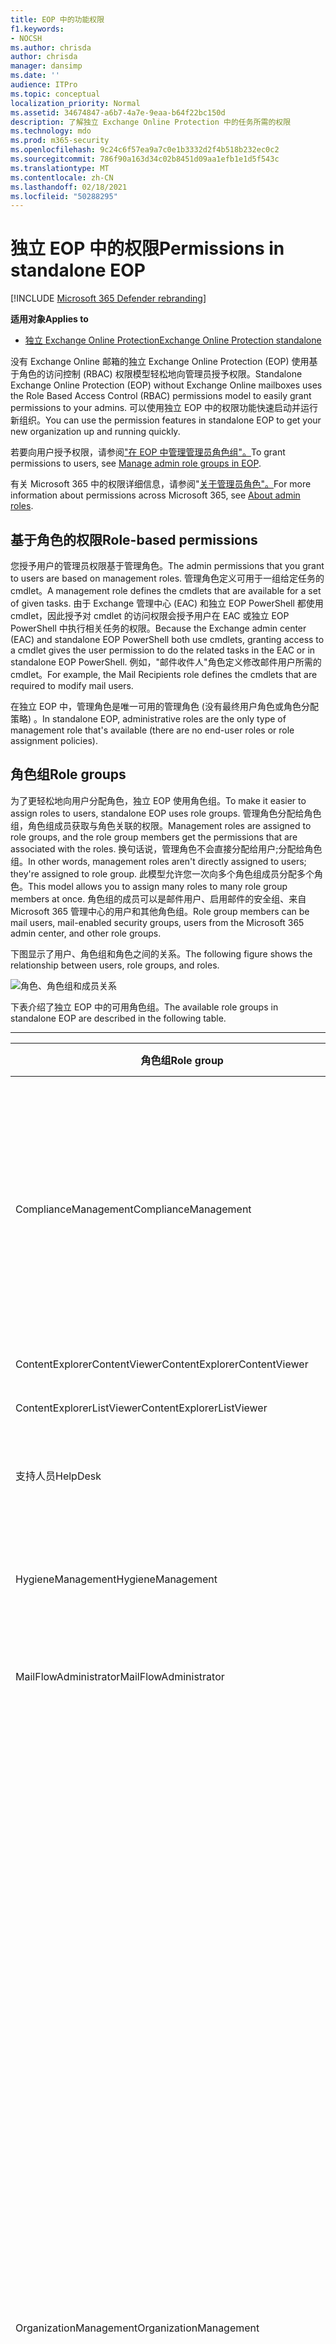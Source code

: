 ```yaml
---
title: EOP 中的功能权限
f1.keywords:
- NOCSH
ms.author: chrisda
author: chrisda
manager: dansimp
ms.date: ''
audience: ITPro
ms.topic: conceptual
localization_priority: Normal
ms.assetid: 34674847-a6b7-4a7e-9eaa-b64f22bc150d
description: 了解独立 Exchange Online Protection 中的任务所需的权限
ms.technology: mdo
ms.prod: m365-security
ms.openlocfilehash: 9c24c6f57ea9a7c0e1b3332d2f4b518b232ec0c2
ms.sourcegitcommit: 786f90a163d34c02b8451d09aa1efb1e1d5f543c
ms.translationtype: MT
ms.contentlocale: zh-CN
ms.lasthandoff: 02/18/2021
ms.locfileid: "50288295"
---
```

# <a name="permissions-in-standalone-eop"></a><span data-ttu-id="ef067-103">独立 EOP 中的权限</span><span class="sxs-lookup"><span data-stu-id="ef067-103">Permissions in standalone EOP</span></span>

[!INCLUDE [Microsoft 365 Defender rebranding](../includes/microsoft-defender-for-office.md)]

<span data-ttu-id="ef067-104">**适用对象**</span><span class="sxs-lookup"><span data-stu-id="ef067-104">**Applies to**</span></span>
-  [<span data-ttu-id="ef067-105">独立 Exchange Online Protection</span><span class="sxs-lookup"><span data-stu-id="ef067-105">Exchange Online Protection standalone</span></span>](exchange-online-protection-overview.md)

<span data-ttu-id="ef067-106">没有 Exchange Online 邮箱的独立 Exchange Online Protection (EOP) 使用基于角色的访问控制 (RBAC) 权限模型轻松地向管理员授予权限。</span><span class="sxs-lookup"><span data-stu-id="ef067-106">Standalone Exchange Online Protection (EOP) without Exchange Online mailboxes uses the Role Based Access Control (RBAC) permissions model to easily grant permissions to your admins.</span></span> <span data-ttu-id="ef067-107">可以使用独立 EOP 中的权限功能快速启动并运行新组织。</span><span class="sxs-lookup"><span data-stu-id="ef067-107">You can use the permission features in standalone EOP to get your new organization up and running quickly.</span></span>

<span data-ttu-id="ef067-108">若要向用户授予权限，请参阅["在 EOP 中管理管理员角色组"。](manage-admin-role-group-permissions-in-eop.md)</span><span class="sxs-lookup"><span data-stu-id="ef067-108">To grant permissions to users, see [Manage admin role groups in EOP](manage-admin-role-group-permissions-in-eop.md).</span></span>

<span data-ttu-id="ef067-109">有关 Microsoft 365 中的权限详细信息，请参阅"[关于管理员角色"。](../../admin/add-users/about-admin-roles.md)</span><span class="sxs-lookup"><span data-stu-id="ef067-109">For more information about permissions across Microsoft 365, see [About admin roles](../../admin/add-users/about-admin-roles.md).</span></span>

## <a name="role-based-permissions"></a><span data-ttu-id="ef067-110">基于角色的权限</span><span class="sxs-lookup"><span data-stu-id="ef067-110">Role-based permissions</span></span>

<span data-ttu-id="ef067-111">您授予用户的管理员权限基于管理角色。</span><span class="sxs-lookup"><span data-stu-id="ef067-111">The admin permissions that you grant to users are based on management roles.</span></span> <span data-ttu-id="ef067-112">管理角色定义可用于一组给定任务的 cmdlet。</span><span class="sxs-lookup"><span data-stu-id="ef067-112">A management role defines the cmdlets that are available for a set of given tasks.</span></span> <span data-ttu-id="ef067-113">由于 Exchange 管理中心 (EAC) 和独立 EOP PowerShell 都使用 cmdlet，因此授予对 cmdlet 的访问权限会授予用户在 EAC 或独立 EOP PowerShell 中执行相关任务的权限。</span><span class="sxs-lookup"><span data-stu-id="ef067-113">Because the Exchange admin center (EAC) and standalone EOP PowerShell both use cmdlets, granting access to a cmdlet gives the user permission to do the related tasks in the EAC or in standalone EOP PowerShell.</span></span> <span data-ttu-id="ef067-114">例如，"邮件收件人"角色定义修改邮件用户所需的 cmdlet。</span><span class="sxs-lookup"><span data-stu-id="ef067-114">For example, the Mail Recipients role defines the cmdlets that are required to modify mail users.</span></span>

<span data-ttu-id="ef067-115">在独立 EOP 中，管理角色是唯一可用的管理角色 (没有最终用户角色或角色分配策略) 。</span><span class="sxs-lookup"><span data-stu-id="ef067-115">In standalone EOP, administrative roles are the only type of management role that's available (there are no end-user roles or role assignment policies).</span></span>

## <a name="role-groups"></a><span data-ttu-id="ef067-116">角色组</span><span class="sxs-lookup"><span data-stu-id="ef067-116">Role groups</span></span>

<span data-ttu-id="ef067-117">为了更轻松地向用户分配角色，独立 EOP 使用角色组。</span><span class="sxs-lookup"><span data-stu-id="ef067-117">To make it easier to assign roles to users, standalone EOP uses role groups.</span></span> <span data-ttu-id="ef067-118">管理角色分配给角色组，角色组成员获取与角色关联的权限。</span><span class="sxs-lookup"><span data-stu-id="ef067-118">Management roles are assigned to role groups, and the role group members get the permissions that are associated with the roles.</span></span> <span data-ttu-id="ef067-119">换句话说，管理角色不会直接分配给用户;分配给角色组。</span><span class="sxs-lookup"><span data-stu-id="ef067-119">In other words, management roles aren't directly assigned to users; they're assigned to role group.</span></span> <span data-ttu-id="ef067-120">此模型允许您一次向多个角色组成员分配多个角色。</span><span class="sxs-lookup"><span data-stu-id="ef067-120">This model allows you to assign many roles to many role group members at once.</span></span> <span data-ttu-id="ef067-121">角色组的成员可以是邮件用户、启用邮件的安全组、来自 Microsoft 365 管理中心的用户和其他角色组。</span><span class="sxs-lookup"><span data-stu-id="ef067-121">Role group members can be mail users, mail-enabled security groups, users from the Microsoft 365 admin center, and other role groups.</span></span>

<span data-ttu-id="ef067-122">下图显示了用户、角色组和角色之间的关系。</span><span class="sxs-lookup"><span data-stu-id="ef067-122">The following figure shows the relationship between users, role groups, and roles.</span></span>

![角色、角色组和成员关系](../../media/ITPro_Security_RBAC_EXO_SimplifiedRoleGroupRelationship.png)

<span data-ttu-id="ef067-124">下表介绍了独立 EOP 中的可用角色组。</span><span class="sxs-lookup"><span data-stu-id="ef067-124">The available role groups in standalone EOP are described in the following table.</span></span>

****

|<span data-ttu-id="ef067-125">角色组</span><span class="sxs-lookup"><span data-stu-id="ef067-125">Role group</span></span>|<span data-ttu-id="ef067-126">说明</span><span class="sxs-lookup"><span data-stu-id="ef067-126">Description</span></span>|<span data-ttu-id="ef067-127">分配的默认角色</span><span class="sxs-lookup"><span data-stu-id="ef067-127">Default roles assigned</span></span>|
|---|---|---|
|<span data-ttu-id="ef067-128">ComplianceManagement</span><span class="sxs-lookup"><span data-stu-id="ef067-128">ComplianceManagement</span></span>|<span data-ttu-id="ef067-129">在组织中配置和管理合规性设置，包括数据丢失防护 (DLP) 如果订阅具有 DLP 功能。</span><span class="sxs-lookup"><span data-stu-id="ef067-129">Configure and manage compliance settings within the organization, including data loss prevention (DLP) if your subscription has DLP capabilities.</span></span> <p> <span data-ttu-id="ef067-130">Azure AD 中 [合规性管理员](https://docs.microsoft.com/azure/active-directory/users-groups-roles/directory-assign-admin-roles#compliance-administrator) 角色的成员会自动获取此角色组的权限。</span><span class="sxs-lookup"><span data-stu-id="ef067-130">Members of the [Compliance Administrator](https://docs.microsoft.com/azure/active-directory/users-groups-roles/directory-assign-admin-roles#compliance-administrator) role in Azure AD automatically get the permissions of this role group.</span></span>|<span data-ttu-id="ef067-131">审核日志</span><span class="sxs-lookup"><span data-stu-id="ef067-131">Audit Logs</span></span> <p> <span data-ttu-id="ef067-132">合规性管理</span><span class="sxs-lookup"><span data-stu-id="ef067-132">Compliance Administration</span></span> <p> <span data-ttu-id="ef067-133">信息权限管理</span><span class="sxs-lookup"><span data-stu-id="ef067-133">Information Rights Management</span></span> <p> <span data-ttu-id="ef067-134">保留管理</span><span class="sxs-lookup"><span data-stu-id="ef067-134">Retention Management</span></span> <p> <span data-ttu-id="ef067-135">View-Only审核日志</span><span class="sxs-lookup"><span data-stu-id="ef067-135">View-Only Audit Logs</span></span> <p> <span data-ttu-id="ef067-136">仅查看配置</span><span class="sxs-lookup"><span data-stu-id="ef067-136">View-Only Configuration</span></span> <p> <span data-ttu-id="ef067-137">仅查看收件人</span><span class="sxs-lookup"><span data-stu-id="ef067-137">View-Only Recipients</span></span>|
|<span data-ttu-id="ef067-138">ContentExplorerContentViewer</span><span class="sxs-lookup"><span data-stu-id="ef067-138">ContentExplorerContentViewer</span></span>|<span data-ttu-id="ef067-139">未使用。</span><span class="sxs-lookup"><span data-stu-id="ef067-139">Not used.</span></span>|<span data-ttu-id="ef067-140">数据分类内容查看器</span><span class="sxs-lookup"><span data-stu-id="ef067-140">Data Classification Content Viewer</span></span>|
|<span data-ttu-id="ef067-141">ContentExplorerListViewer</span><span class="sxs-lookup"><span data-stu-id="ef067-141">ContentExplorerListViewer</span></span>|<span data-ttu-id="ef067-142">未使用。</span><span class="sxs-lookup"><span data-stu-id="ef067-142">Not used.</span></span>|<span data-ttu-id="ef067-143">数据分类列表查看器</span><span class="sxs-lookup"><span data-stu-id="ef067-143">Data Classification List Viewer</span></span>|
|<span data-ttu-id="ef067-144">支持人员</span><span class="sxs-lookup"><span data-stu-id="ef067-144">HelpDesk</span></span>|<span data-ttu-id="ef067-145">查看和管理邮件用户。</span><span class="sxs-lookup"><span data-stu-id="ef067-145">View and manage mail users.</span></span>|<span data-ttu-id="ef067-146">重置密码</span><span class="sxs-lookup"><span data-stu-id="ef067-146">Reset Password</span></span> <p> <span data-ttu-id="ef067-147">用户选项</span><span class="sxs-lookup"><span data-stu-id="ef067-147">User Options</span></span> <p> <span data-ttu-id="ef067-148">仅查看收件人</span><span class="sxs-lookup"><span data-stu-id="ef067-148">View-Only Recipients</span></span>|
|<span data-ttu-id="ef067-149">HygieneManagement</span><span class="sxs-lookup"><span data-stu-id="ef067-149">HygieneManagement</span></span>|<span data-ttu-id="ef067-150">管理保护 (反垃圾邮件、反恶意软件等) 。</span><span class="sxs-lookup"><span data-stu-id="ef067-150">Manage protection features (anti-spam, anti-malware, etc.).</span></span>|<span data-ttu-id="ef067-151">传输安全</span><span class="sxs-lookup"><span data-stu-id="ef067-151">Transport Hygiene</span></span> <p> <span data-ttu-id="ef067-152">仅查看配置</span><span class="sxs-lookup"><span data-stu-id="ef067-152">View-Only Configuration</span></span> <p> <span data-ttu-id="ef067-153">仅查看收件人</span><span class="sxs-lookup"><span data-stu-id="ef067-153">View-Only Recipients</span></span>|
|<span data-ttu-id="ef067-154">MailFlowAdministrator</span><span class="sxs-lookup"><span data-stu-id="ef067-154">MailFlowAdministrator</span></span>|<span data-ttu-id="ef067-155">查看和管理接受的域和连接器</span><span class="sxs-lookup"><span data-stu-id="ef067-155">View and manage accepted domains and connectors</span></span>|<span data-ttu-id="ef067-156">远程域和接受域</span><span class="sxs-lookup"><span data-stu-id="ef067-156">Remote and Accepted Domains</span></span> <p> <span data-ttu-id="ef067-157">仅查看收件人</span><span class="sxs-lookup"><span data-stu-id="ef067-157">View-Only Recipients</span></span>|
|<span data-ttu-id="ef067-158">OrganizationManagement</span><span class="sxs-lookup"><span data-stu-id="ef067-158">OrganizationManagement</span></span>|<span data-ttu-id="ef067-159">管理员访问整个组织以及执行几乎任何任务的能力。</span><span class="sxs-lookup"><span data-stu-id="ef067-159">Admin access to the entire organization and the ability to perform almost any task.</span></span> <p> <span data-ttu-id="ef067-160">Azure AD [中的全局管理员](https://docs.microsoft.com/azure/active-directory/users-groups-roles/directory-assign-admin-roles#global-administrator--company-administrator) 角色的成员会自动获取此角色组的权限。</span><span class="sxs-lookup"><span data-stu-id="ef067-160">Members of the [Global Administrator](https://docs.microsoft.com/azure/active-directory/users-groups-roles/directory-assign-admin-roles#global-administrator--company-administrator) role in Azure AD automatically get the permissions of this role group.</span></span> <p> <span data-ttu-id="ef067-161">**重要** 提示：由于 OrganizationManagement 角色组是一个强大的角色，因此只有执行组织级别管理任务的用户才应是此角色组的成员。</span><span class="sxs-lookup"><span data-stu-id="ef067-161">**Important**: Because the OrganizationManagement role group is a powerful role, only users that perform organizational-level administrative tasks should be members of this role group.</span></span>|<span data-ttu-id="ef067-162">AntiMalware</span><span class="sxs-lookup"><span data-stu-id="ef067-162">AntiMalware</span></span> <p> <span data-ttu-id="ef067-163">AntiSpam</span><span class="sxs-lookup"><span data-stu-id="ef067-163">AntiSpam</span></span> <p> <span data-ttu-id="ef067-164">审核日志</span><span class="sxs-lookup"><span data-stu-id="ef067-164">Audit Logs</span></span> <p> <span data-ttu-id="ef067-165">合规性管理员</span><span class="sxs-lookup"><span data-stu-id="ef067-165">Compliance Administrator</span></span> <p> <span data-ttu-id="ef067-166">动态通讯组</span><span class="sxs-lookup"><span data-stu-id="ef067-166">Distribution Groups</span></span> <p> <span data-ttu-id="ef067-167">信息权限管理</span><span class="sxs-lookup"><span data-stu-id="ef067-167">Information Rights Management</span></span> <p> <span data-ttu-id="ef067-168">邮件收件人创建</span><span class="sxs-lookup"><span data-stu-id="ef067-168">Mail Recipient Creation</span></span> <p> <span data-ttu-id="ef067-169">邮件收件人</span><span class="sxs-lookup"><span data-stu-id="ef067-169">Mail Recipients</span></span> <p> <span data-ttu-id="ef067-170">邮件跟踪</span><span class="sxs-lookup"><span data-stu-id="ef067-170">Message Tracking</span></span> <p> <span data-ttu-id="ef067-171">迁移</span><span class="sxs-lookup"><span data-stu-id="ef067-171">Migration</span></span> <p> <span data-ttu-id="ef067-172">组织客户端访问</span><span class="sxs-lookup"><span data-stu-id="ef067-172">Organization Client Access</span></span> <p> <span data-ttu-id="ef067-173">组织配置</span><span class="sxs-lookup"><span data-stu-id="ef067-173">Organization Configuration</span></span> <p> <span data-ttu-id="ef067-174">组织传输设置</span><span class="sxs-lookup"><span data-stu-id="ef067-174">Organization Transport Settings</span></span> <p> <span data-ttu-id="ef067-175">隔离</span><span class="sxs-lookup"><span data-stu-id="ef067-175">Quarantine</span></span> <p> <span data-ttu-id="ef067-176">收件人策略</span><span class="sxs-lookup"><span data-stu-id="ef067-176">Recipient Policies</span></span> <p> <span data-ttu-id="ef067-177">远程域和接受域</span><span class="sxs-lookup"><span data-stu-id="ef067-177">Remote and Accepted Domains</span></span> <p> <span data-ttu-id="ef067-178">重置密码</span><span class="sxs-lookup"><span data-stu-id="ef067-178">Reset Password</span></span> <p> <span data-ttu-id="ef067-179">保留管理</span><span class="sxs-lookup"><span data-stu-id="ef067-179">Retention Management</span></span> <p> <span data-ttu-id="ef067-180">角色管理</span><span class="sxs-lookup"><span data-stu-id="ef067-180">Role Management</span></span> <p> <span data-ttu-id="ef067-181">安全管理员</span><span class="sxs-lookup"><span data-stu-id="ef067-181">Security Administrator</span></span> <p> <span data-ttu-id="ef067-182">安全组创建和成员身份</span><span class="sxs-lookup"><span data-stu-id="ef067-182">Security Group Creation and Membership</span></span> <p> <span data-ttu-id="ef067-183">安全读取者</span><span class="sxs-lookup"><span data-stu-id="ef067-183">Security Reader</span></span> <p> <span data-ttu-id="ef067-184">敏感度标签管理员</span><span class="sxs-lookup"><span data-stu-id="ef067-184">Sensitivity Label Administrator</span></span> <p> <span data-ttu-id="ef067-185">监督</span><span class="sxs-lookup"><span data-stu-id="ef067-185">Supervision</span></span> <p> <span data-ttu-id="ef067-186">传输安全</span><span class="sxs-lookup"><span data-stu-id="ef067-186">Transport Hygiene</span></span> <p> <span data-ttu-id="ef067-187">传输规则</span><span class="sxs-lookup"><span data-stu-id="ef067-187">Transport Rules</span></span> <p> <span data-ttu-id="ef067-188">用户选项</span><span class="sxs-lookup"><span data-stu-id="ef067-188">User Options</span></span> <p> <span data-ttu-id="ef067-189">View-Only反恶意软件</span><span class="sxs-lookup"><span data-stu-id="ef067-189">View-Only AntiMalware</span></span> <p> <span data-ttu-id="ef067-190">View-Only反垃圾邮件</span><span class="sxs-lookup"><span data-stu-id="ef067-190">View-Only AntiSpam</span></span> <p> <span data-ttu-id="ef067-191">View-Only审核日志</span><span class="sxs-lookup"><span data-stu-id="ef067-191">View-Only Audit Logs</span></span> <p> <span data-ttu-id="ef067-192">仅查看配置</span><span class="sxs-lookup"><span data-stu-id="ef067-192">View-Only Configuration</span></span> <p> <span data-ttu-id="ef067-193">View-Only隔离</span><span class="sxs-lookup"><span data-stu-id="ef067-193">View-Only Quarantine</span></span> <p> <span data-ttu-id="ef067-194">仅查看收件人</span><span class="sxs-lookup"><span data-stu-id="ef067-194">View-Only Recipients</span></span> <p> <span data-ttu-id="ef067-195">View-Only威胁智能</span><span class="sxs-lookup"><span data-stu-id="ef067-195">View-Only Threat Intelligence</span></span>|
|<span data-ttu-id="ef067-196">QuarantineAdministrator</span><span class="sxs-lookup"><span data-stu-id="ef067-196">QuarantineAdministrator</span></span>|<span data-ttu-id="ef067-197">管理所有收件人的隔离邮件。</span><span class="sxs-lookup"><span data-stu-id="ef067-197">Manage quarantined messages for all recipients.</span></span>|<span data-ttu-id="ef067-198">隔离</span><span class="sxs-lookup"><span data-stu-id="ef067-198">Quarantine</span></span>|
|<span data-ttu-id="ef067-199">RecipientManagement</span><span class="sxs-lookup"><span data-stu-id="ef067-199">RecipientManagement</span></span>|<span data-ttu-id="ef067-200">在组织中创建、管理和删除收件人对象。</span><span class="sxs-lookup"><span data-stu-id="ef067-200">Create, manage, and remove recipient objects in the organization.</span></span>|<span data-ttu-id="ef067-201">动态通讯组</span><span class="sxs-lookup"><span data-stu-id="ef067-201">Distribution Groups</span></span> <p> <span data-ttu-id="ef067-202">邮件收件人创建</span><span class="sxs-lookup"><span data-stu-id="ef067-202">Mail Recipient Creation</span></span> <p> <span data-ttu-id="ef067-203">邮件收件人</span><span class="sxs-lookup"><span data-stu-id="ef067-203">Mail Recipients</span></span> <p> <span data-ttu-id="ef067-204">邮件跟踪</span><span class="sxs-lookup"><span data-stu-id="ef067-204">Message Tracking</span></span> <p> <span data-ttu-id="ef067-205">迁移</span><span class="sxs-lookup"><span data-stu-id="ef067-205">Migration</span></span> <p> <span data-ttu-id="ef067-206">收件人策略</span><span class="sxs-lookup"><span data-stu-id="ef067-206">Recipient Policies</span></span> <p> <span data-ttu-id="ef067-207">重置密码</span><span class="sxs-lookup"><span data-stu-id="ef067-207">Reset Password</span></span>|
|<span data-ttu-id="ef067-208">RecordsManagement</span><span class="sxs-lookup"><span data-stu-id="ef067-208">RecordsManagement</span></span>|<span data-ttu-id="ef067-209">配置合规性功能，如保留策略标记、邮件分类和邮件流规则 (也称为传输规则) 。</span><span class="sxs-lookup"><span data-stu-id="ef067-209">Configure compliance features, such as retention policy tags, message classifications, and mail flow rules (also known as transport rules).</span></span>|<span data-ttu-id="ef067-210">邮件跟踪</span><span class="sxs-lookup"><span data-stu-id="ef067-210">Message Tracking</span></span> <p> <span data-ttu-id="ef067-211">保留管理</span><span class="sxs-lookup"><span data-stu-id="ef067-211">Retention Management</span></span> <p> <span data-ttu-id="ef067-212">传输规则</span><span class="sxs-lookup"><span data-stu-id="ef067-212">Transport Rules</span></span>|
|<span data-ttu-id="ef067-213">SecurityAdministrator</span><span class="sxs-lookup"><span data-stu-id="ef067-213">SecurityAdministrator</span></span>|<span data-ttu-id="ef067-214">配置组织保护的各个方面， (反垃圾邮件、反恶意软件、反欺骗、隔离等) 。</span><span class="sxs-lookup"><span data-stu-id="ef067-214">Configure all aspects of protection in the organization (anti-spam, anti-malware, anti-spoofing, quarantine, etc.).</span></span> <p> <span data-ttu-id="ef067-215">Azure AD [中安全管理员](https://docs.microsoft.com/azure/active-directory/users-groups-roles/directory-assign-admin-roles#security-administrator) 角色的成员会自动获取此角色组的权限。</span><span class="sxs-lookup"><span data-stu-id="ef067-215">Members of the [Security Administrator](https://docs.microsoft.com/azure/active-directory/users-groups-roles/directory-assign-admin-roles#security-administrator) role in Azure AD automatically get the permissions of this role group.</span></span>|<span data-ttu-id="ef067-216">AntiMalware</span><span class="sxs-lookup"><span data-stu-id="ef067-216">AntiMalware</span></span> <p> <span data-ttu-id="ef067-217">AntiSpam</span><span class="sxs-lookup"><span data-stu-id="ef067-217">AntiSpam</span></span> <p> <span data-ttu-id="ef067-218">审核日志</span><span class="sxs-lookup"><span data-stu-id="ef067-218">Audit Logs</span></span> <p> <span data-ttu-id="ef067-219">隔离</span><span class="sxs-lookup"><span data-stu-id="ef067-219">Quarantine</span></span> <p> <span data-ttu-id="ef067-220">安全管理员</span><span class="sxs-lookup"><span data-stu-id="ef067-220">Security Administrator</span></span> <p> <span data-ttu-id="ef067-221">敏感度标签管理员</span><span class="sxs-lookup"><span data-stu-id="ef067-221">Sensitivity Label Administrator</span></span> <p> <span data-ttu-id="ef067-222">View-Only反恶意软件</span><span class="sxs-lookup"><span data-stu-id="ef067-222">View-Only AntiMalware</span></span> <p> <span data-ttu-id="ef067-223">View-Only反垃圾邮件</span><span class="sxs-lookup"><span data-stu-id="ef067-223">View-Only AntiSpam</span></span> <p> <span data-ttu-id="ef067-224">View-Only审核日志</span><span class="sxs-lookup"><span data-stu-id="ef067-224">View-Only Audit Logs</span></span> <p> <span data-ttu-id="ef067-225">View-Only隔离</span><span class="sxs-lookup"><span data-stu-id="ef067-225">View-Only Quarantine</span></span> <p> <span data-ttu-id="ef067-226">View-Only威胁智能</span><span class="sxs-lookup"><span data-stu-id="ef067-226">View-Only Threat Intelligence</span></span>|
|<span data-ttu-id="ef067-227">SecurityReader</span><span class="sxs-lookup"><span data-stu-id="ef067-227">SecurityReader</span></span>|<span data-ttu-id="ef067-228">对组织中保护的各个方面的仅查看访问权限 (反垃圾邮件、反恶意软件、反欺骗、隔离等) 。</span><span class="sxs-lookup"><span data-stu-id="ef067-228">View-only access to all aspects of protection in the organization (anti-spam, anti-malware, anti-spoofing, quarantine, etc.).</span></span> <p> <span data-ttu-id="ef067-229">Azure AD [中安全读者](https://docs.microsoft.com/azure/active-directory/users-groups-roles/directory-assign-admin-roles#security-reader) 角色的成员会自动获取此角色组的权限。</span><span class="sxs-lookup"><span data-stu-id="ef067-229">Members of the [Security Reader](https://docs.microsoft.com/azure/active-directory/users-groups-roles/directory-assign-admin-roles#security-reader) role in Azure AD automatically get the permissions of this role group.</span></span>|<span data-ttu-id="ef067-230">安全读取者</span><span class="sxs-lookup"><span data-stu-id="ef067-230">Security Reader</span></span> <p> <span data-ttu-id="ef067-231">View-Only反恶意软件</span><span class="sxs-lookup"><span data-stu-id="ef067-231">View-Only AntiMalware</span></span> <p> <span data-ttu-id="ef067-232">View-Only反垃圾邮件</span><span class="sxs-lookup"><span data-stu-id="ef067-232">View-Only AntiSpam</span></span> <p> <span data-ttu-id="ef067-233">View-Only隔离</span><span class="sxs-lookup"><span data-stu-id="ef067-233">View-Only Quarantine</span></span> <p> <span data-ttu-id="ef067-234">View-Only威胁智能</span><span class="sxs-lookup"><span data-stu-id="ef067-234">View-Only Threat Intelligence</span></span>|
|<span data-ttu-id="ef067-235">TenantAdmins</span><span class="sxs-lookup"><span data-stu-id="ef067-235">TenantAdmins</span></span>|<span data-ttu-id="ef067-236">此角色组的成员身份跨服务进行同步并集中管理。</span><span class="sxs-lookup"><span data-stu-id="ef067-236">Membership in this role group is synchronized across services and managed centrally.</span></span> <span data-ttu-id="ef067-237">默认情况下，不会为此角色组分配任何角色。</span><span class="sxs-lookup"><span data-stu-id="ef067-237">By default, this role group is not assigned any roles.</span></span> <span data-ttu-id="ef067-238">但是，它将是组织管理角色组的成员，并且将继承这些权限。</span><span class="sxs-lookup"><span data-stu-id="ef067-238">However, it will be a member of the Organization Management role group and will inherit those permissions.</span></span>|<span data-ttu-id="ef067-239">无</span><span class="sxs-lookup"><span data-stu-id="ef067-239">none</span></span>|
|<span data-ttu-id="ef067-240">ViewOnlyOrganizationManagement</span><span class="sxs-lookup"><span data-stu-id="ef067-240">ViewOnlyOrganizationManagement</span></span>|<span data-ttu-id="ef067-241">查看组织中收件人、保护和配置对象及其属性。</span><span class="sxs-lookup"><span data-stu-id="ef067-241">View recipient, protection, and configuration objects and their properties in the organization.</span></span>|<span data-ttu-id="ef067-242">合规性管理员</span><span class="sxs-lookup"><span data-stu-id="ef067-242">Compliance Administrator</span></span> <p> <span data-ttu-id="ef067-243">安全管理员</span><span class="sxs-lookup"><span data-stu-id="ef067-243">Security Administrator</span></span> <p> <span data-ttu-id="ef067-244">安全读取者</span><span class="sxs-lookup"><span data-stu-id="ef067-244">Security Reader</span></span> <p> <span data-ttu-id="ef067-245">敏感度标签管理员</span><span class="sxs-lookup"><span data-stu-id="ef067-245">Sensitivity Label Administrator</span></span> <p> <span data-ttu-id="ef067-246">仅查看配置</span><span class="sxs-lookup"><span data-stu-id="ef067-246">View-Only Configuration</span></span> <p> <span data-ttu-id="ef067-247">仅查看收件人</span><span class="sxs-lookup"><span data-stu-id="ef067-247">View-Only Recipients</span></span>|
|

<span data-ttu-id="ef067-248">如果您在只有几个管理员的小组织中工作，可能需要仅将这些用户添加到组织管理角色组，并且可能永远不需要使用其他角色组。</span><span class="sxs-lookup"><span data-stu-id="ef067-248">If you work in a small organization that has only a few admins, you might need to add those users to the Organization Management role group only, and you may never need to use the other role groups.</span></span> <span data-ttu-id="ef067-249">如果您在大型组织中工作，则可能有执行特定任务（如收件人配置）的管理员。</span><span class="sxs-lookup"><span data-stu-id="ef067-249">If you work in a larger organization, you might have admins who perform specific tasks, such as recipient configuration.</span></span> <span data-ttu-id="ef067-250">在这种情况下，您可以向收件人管理角色组添加一个管理员，将另一个管理员添加到组织管理角色组。</span><span class="sxs-lookup"><span data-stu-id="ef067-250">In those cases, you might add one admin to the Recipient Management role group, and another admin to the Organization Management role group.</span></span> <span data-ttu-id="ef067-251">然后，这些管理员可以管理其特定区域，但他们没有权限管理他们不负责的区域。</span><span class="sxs-lookup"><span data-stu-id="ef067-251">Those admins can then manage their specific areas, but they won't have permissions to manage areas they're not responsible for.</span></span>

<span data-ttu-id="ef067-252">如果 Exchange Online 中的内置角色组与管理员的工作职能不匹配，可以创建角色组并向其中添加角色。</span><span class="sxs-lookup"><span data-stu-id="ef067-252">If the built-in role groups in Exchange Online don't match the job function of your administrators, you can create role groups and add roles to them.</span></span> <span data-ttu-id="ef067-253">有关详细信息，请参阅在独立 [EOP 中管理角色组](manage-admin-role-group-permissions-in-eop.md)。</span><span class="sxs-lookup"><span data-stu-id="ef067-253">For more information, see [Manage role groups in standalone EOP](manage-admin-role-group-permissions-in-eop.md).</span></span>

## <a name="roles"></a><span data-ttu-id="ef067-254">角色</span><span class="sxs-lookup"><span data-stu-id="ef067-254">Roles</span></span>

<span data-ttu-id="ef067-255">下表介绍了独立 EOP 中可用的内置角色。</span><span class="sxs-lookup"><span data-stu-id="ef067-255">The built-in roles that are available in standalone EOP are described in the following table.</span></span>

****

|<span data-ttu-id="ef067-256">角色\*\*</span><span class="sxs-lookup"><span data-stu-id="ef067-256">Role\*\*</span></span>|<span data-ttu-id="ef067-257">说明</span><span class="sxs-lookup"><span data-stu-id="ef067-257">Description</span></span>|<span data-ttu-id="ef067-258">默认角色组分配</span><span class="sxs-lookup"><span data-stu-id="ef067-258">Default role group assignments</span></span>|
|---|---|---|
|<span data-ttu-id="ef067-259">AntiMalware</span><span class="sxs-lookup"><span data-stu-id="ef067-259">AntiMalware</span></span>|<span data-ttu-id="ef067-260">查看和修改反恶意软件功能的配置和报告。</span><span class="sxs-lookup"><span data-stu-id="ef067-260">View and modify the configuration and reports for anti-malware features.</span></span>|<span data-ttu-id="ef067-261">OrganizationManagement</span><span class="sxs-lookup"><span data-stu-id="ef067-261">OrganizationManagement</span></span> <p> <span data-ttu-id="ef067-262">SecurityAdministrator</span><span class="sxs-lookup"><span data-stu-id="ef067-262">SecurityAdministrator</span></span>|
|<span data-ttu-id="ef067-263">AntiSpam</span><span class="sxs-lookup"><span data-stu-id="ef067-263">AntiSpam</span></span>|<span data-ttu-id="ef067-264">查看和修改反垃圾邮件功能的配置和报告。</span><span class="sxs-lookup"><span data-stu-id="ef067-264">View and modify the configuration and reports for anti-spam features.</span></span>|<span data-ttu-id="ef067-265">OrganizationManagement</span><span class="sxs-lookup"><span data-stu-id="ef067-265">OrganizationManagement</span></span> <p> <span data-ttu-id="ef067-266">SecurityAdministrator</span><span class="sxs-lookup"><span data-stu-id="ef067-266">SecurityAdministrator</span></span>|
|<span data-ttu-id="ef067-267">审核日志</span><span class="sxs-lookup"><span data-stu-id="ef067-267">Audit Logs</span></span>|<span data-ttu-id="ef067-268">搜索管理员审核日志并查看结果。</span><span class="sxs-lookup"><span data-stu-id="ef067-268">Search the administrator audit log and view the results.</span></span>|<span data-ttu-id="ef067-269">ComplianceManagement</span><span class="sxs-lookup"><span data-stu-id="ef067-269">ComplianceManagement</span></span> <p> <span data-ttu-id="ef067-270">OrganizationManagement</span><span class="sxs-lookup"><span data-stu-id="ef067-270">OrganizationManagement</span></span> <p> <span data-ttu-id="ef067-271">SecurityAdministrator</span><span class="sxs-lookup"><span data-stu-id="ef067-271">SecurityAdministrator</span></span>|
|<span data-ttu-id="ef067-272">合规性管理员<sup>\*</sup></span><span class="sxs-lookup"><span data-stu-id="ef067-272">Compliance Administrator<sup>\*</sup></span></span>||<span data-ttu-id="ef067-273">ComplianceManagement</span><span class="sxs-lookup"><span data-stu-id="ef067-273">ComplianceManagement</span></span> <p> <span data-ttu-id="ef067-274">OrganizationManagement</span><span class="sxs-lookup"><span data-stu-id="ef067-274">OrganizationManagement</span></span> <p> <span data-ttu-id="ef067-275">ViewOnlyOrganizationManagement</span><span class="sxs-lookup"><span data-stu-id="ef067-275">ViewOnlyOrganizationManagement</span></span>|
|<span data-ttu-id="ef067-276">数据分类内容查看器<sup>\*</sup></span><span class="sxs-lookup"><span data-stu-id="ef067-276">Data Classification Content Viewer<sup>\*</sup></span></span>||<span data-ttu-id="ef067-277">ContentExplorerContentViewer</span><span class="sxs-lookup"><span data-stu-id="ef067-277">ContentExplorerContentViewer</span></span>|
|<span data-ttu-id="ef067-278">数据分类列表查看器<sup>\*</sup></span><span class="sxs-lookup"><span data-stu-id="ef067-278">Data Classification List Viewer<sup>\*</sup></span></span>||
|<span data-ttu-id="ef067-279">动态通讯组</span><span class="sxs-lookup"><span data-stu-id="ef067-279">Distribution Groups</span></span>|<span data-ttu-id="ef067-280">创建和管理所有通讯组、启用邮件的安全组和成员。</span><span class="sxs-lookup"><span data-stu-id="ef067-280">Create and manage all distribution groups, mail-enabled security groups, and members.</span></span>|<span data-ttu-id="ef067-281">OrganizationManagement</span><span class="sxs-lookup"><span data-stu-id="ef067-281">OrganizationManagement</span></span> <p> <span data-ttu-id="ef067-282">RecipientManagement</span><span class="sxs-lookup"><span data-stu-id="ef067-282">RecipientManagement</span></span>|
|<span data-ttu-id="ef067-283">信息权限管理<sup>\*</sup></span><span class="sxs-lookup"><span data-stu-id="ef067-283">Information Rights Management<sup>\*</sup></span></span>||<span data-ttu-id="ef067-284">ComplianceManagement</span><span class="sxs-lookup"><span data-stu-id="ef067-284">ComplianceManagement</span></span> <p> <span data-ttu-id="ef067-285">OrganizationManagement</span><span class="sxs-lookup"><span data-stu-id="ef067-285">OrganizationManagement</span></span>|
|<span data-ttu-id="ef067-286">邮件收件人创建</span><span class="sxs-lookup"><span data-stu-id="ef067-286">Mail Recipient Creation</span></span>|<span data-ttu-id="ef067-287">创建和删除邮件用户。</span><span class="sxs-lookup"><span data-stu-id="ef067-287">Create and remove mail users.</span></span>|<span data-ttu-id="ef067-288">OrganizationManagement</span><span class="sxs-lookup"><span data-stu-id="ef067-288">OrganizationManagement</span></span> <p> <span data-ttu-id="ef067-289">RecipientManagement</span><span class="sxs-lookup"><span data-stu-id="ef067-289">RecipientManagement</span></span>|
|<span data-ttu-id="ef067-290">邮件收件人</span><span class="sxs-lookup"><span data-stu-id="ef067-290">Mail Recipients</span></span>|<span data-ttu-id="ef067-291">修改现有邮件用户。</span><span class="sxs-lookup"><span data-stu-id="ef067-291">Modify existing mail users.</span></span>|<span data-ttu-id="ef067-292">OrganizationManagement</span><span class="sxs-lookup"><span data-stu-id="ef067-292">OrganizationManagement</span></span> <p> <span data-ttu-id="ef067-293">RecipientManagement</span><span class="sxs-lookup"><span data-stu-id="ef067-293">RecipientManagement</span></span>|
|<span data-ttu-id="ef067-294">邮件跟踪<sup>\*</sup></span><span class="sxs-lookup"><span data-stu-id="ef067-294">Message Tracking<sup>\*</sup></span></span>||<span data-ttu-id="ef067-295">OrganizationManagement</span><span class="sxs-lookup"><span data-stu-id="ef067-295">OrganizationManagement</span></span> <p> <span data-ttu-id="ef067-296">RecipientManagement</span><span class="sxs-lookup"><span data-stu-id="ef067-296">RecipientManagement</span></span> <p> <span data-ttu-id="ef067-297">记录管理</span><span class="sxs-lookup"><span data-stu-id="ef067-297">Records Management</span></span>|
|<span data-ttu-id="ef067-298">迁移<sup>\*</sup></span><span class="sxs-lookup"><span data-stu-id="ef067-298">Migration<sup>\*</sup></span></span>||<span data-ttu-id="ef067-299">OrganizationManagement</span><span class="sxs-lookup"><span data-stu-id="ef067-299">OrganizationManagement</span></span> <p> <span data-ttu-id="ef067-300">RecipientManagement</span><span class="sxs-lookup"><span data-stu-id="ef067-300">RecipientManagement</span></span>|
|<span data-ttu-id="ef067-301">MyBaseOptions</span><span class="sxs-lookup"><span data-stu-id="ef067-301">MyBaseOptions</span></span>|<span data-ttu-id="ef067-302">允许用户查看自己的隔离邮件。</span><span class="sxs-lookup"><span data-stu-id="ef067-302">Allows users to view their own quarantined messages.</span></span> <p> <span data-ttu-id="ef067-303">此角色将自动分配给用户，并且不能手动分配。</span><span class="sxs-lookup"><span data-stu-id="ef067-303">This role is automatically assigned to users, and you can't assign it manually.</span></span>|<span data-ttu-id="ef067-304">无</span><span class="sxs-lookup"><span data-stu-id="ef067-304">none</span></span>|
|<span data-ttu-id="ef067-305">组织客户端访问<sup>\*</sup></span><span class="sxs-lookup"><span data-stu-id="ef067-305">Organization Client Access<sup>\*</sup></span></span>||<span data-ttu-id="ef067-306">OrganizationManagement</span><span class="sxs-lookup"><span data-stu-id="ef067-306">OrganizationManagement</span></span>|
|<span data-ttu-id="ef067-307">组织配置</span><span class="sxs-lookup"><span data-stu-id="ef067-307">Organization Configuration</span></span>|<span data-ttu-id="ef067-308">查看报告。</span><span class="sxs-lookup"><span data-stu-id="ef067-308">View reports.</span></span>|<span data-ttu-id="ef067-309">OrganizationManagement</span><span class="sxs-lookup"><span data-stu-id="ef067-309">OrganizationManagement</span></span>|
|<span data-ttu-id="ef067-310">组织传输设置<sup>\*</sup></span><span class="sxs-lookup"><span data-stu-id="ef067-310">Organization Transport Settings<sup>\*</sup></span></span>||<span data-ttu-id="ef067-311">OrganizationManagement</span><span class="sxs-lookup"><span data-stu-id="ef067-311">OrganizationManagement</span></span>|
|<span data-ttu-id="ef067-312">隔离</span><span class="sxs-lookup"><span data-stu-id="ef067-312">Quarantine</span></span>|<span data-ttu-id="ef067-313">管理所有收件人的所有类型的隔离邮件。</span><span class="sxs-lookup"><span data-stu-id="ef067-313">Manage all types of quarantined message for all recipients.</span></span>|<span data-ttu-id="ef067-314">OrganizationManagement</span><span class="sxs-lookup"><span data-stu-id="ef067-314">OrganizationManagement</span></span> <p> <span data-ttu-id="ef067-315">QuarantineAdministrator</span><span class="sxs-lookup"><span data-stu-id="ef067-315">QuarantineAdministrator</span></span> <p> <span data-ttu-id="ef067-316">SecurityAdministrator</span><span class="sxs-lookup"><span data-stu-id="ef067-316">SecurityAdministrator</span></span>|
|<span data-ttu-id="ef067-317">收件人策略<sup>\*</sup></span><span class="sxs-lookup"><span data-stu-id="ef067-317">Recipient Policies<sup>\*</sup></span></span>||<span data-ttu-id="ef067-318">OrganizationManagement</span><span class="sxs-lookup"><span data-stu-id="ef067-318">OrganizationManagement</span></span> <p> <span data-ttu-id="ef067-319">RecipientManagement</span><span class="sxs-lookup"><span data-stu-id="ef067-319">RecipientManagement</span></span>|
|<span data-ttu-id="ef067-320">远程域和接受域</span><span class="sxs-lookup"><span data-stu-id="ef067-320">Remote and Accepted Domains</span></span>|<span data-ttu-id="ef067-321">管理远程域、接受域和连接器。</span><span class="sxs-lookup"><span data-stu-id="ef067-321">Manage remote domains, accepted domains, and connectors.</span></span>|<span data-ttu-id="ef067-322">MailFlowAdministrator</span><span class="sxs-lookup"><span data-stu-id="ef067-322">MailFlowAdministrator</span></span> <p> <span data-ttu-id="ef067-323">OrganizationManagement</span><span class="sxs-lookup"><span data-stu-id="ef067-323">OrganizationManagement</span></span>|
|<span data-ttu-id="ef067-324">重置密码<sup>\*</sup></span><span class="sxs-lookup"><span data-stu-id="ef067-324">Reset Password<sup>\*</sup></span></span>||<span data-ttu-id="ef067-325">支持人员</span><span class="sxs-lookup"><span data-stu-id="ef067-325">HelpDesk</span></span> <p> <span data-ttu-id="ef067-326">OrganizationManagement</span><span class="sxs-lookup"><span data-stu-id="ef067-326">OrganizationManagement</span></span> <p> <span data-ttu-id="ef067-327">RecipientManagement</span><span class="sxs-lookup"><span data-stu-id="ef067-327">RecipientManagement</span></span>|
|<span data-ttu-id="ef067-328">保留管理<sup>\*</sup></span><span class="sxs-lookup"><span data-stu-id="ef067-328">Retention Management<sup>\*</sup></span></span>||<span data-ttu-id="ef067-329">ComplianceManagement</span><span class="sxs-lookup"><span data-stu-id="ef067-329">ComplianceManagement</span></span> <p> <span data-ttu-id="ef067-330">OrganizationManagement</span><span class="sxs-lookup"><span data-stu-id="ef067-330">OrganizationManagement</span></span> <p> <span data-ttu-id="ef067-331">RecordsManagement</span><span class="sxs-lookup"><span data-stu-id="ef067-331">RecordsManagement</span></span>|
|<span data-ttu-id="ef067-332">角色管理</span><span class="sxs-lookup"><span data-stu-id="ef067-332">Role Management</span></span>|<span data-ttu-id="ef067-333">创建和管理角色组。</span><span class="sxs-lookup"><span data-stu-id="ef067-333">Create and manage role groups.</span></span>|<span data-ttu-id="ef067-334">OrganizationManagement</span><span class="sxs-lookup"><span data-stu-id="ef067-334">OrganizationManagement</span></span>|
|<span data-ttu-id="ef067-335">安全管理员</span><span class="sxs-lookup"><span data-stu-id="ef067-335">Security Administrator</span></span>|<span data-ttu-id="ef067-336">管理所有安全和保护功能的配置和报告。</span><span class="sxs-lookup"><span data-stu-id="ef067-336">Manage the configuration and reports for all security and protection features.</span></span>|<span data-ttu-id="ef067-337">OrganizationManagement</span><span class="sxs-lookup"><span data-stu-id="ef067-337">OrganizationManagement</span></span> <p> <span data-ttu-id="ef067-338">SecurityAdministrator</span><span class="sxs-lookup"><span data-stu-id="ef067-338">SecurityAdministrator</span></span> <p> <span data-ttu-id="ef067-339">ViewOnlyOrganizationManagement</span><span class="sxs-lookup"><span data-stu-id="ef067-339">ViewOnlyOrganizationManagement</span></span>|
|<span data-ttu-id="ef067-340">安全组创建和成员身份</span><span class="sxs-lookup"><span data-stu-id="ef067-340">Security Group Creation and Membership</span></span>|<span data-ttu-id="ef067-341">创建和管理启用邮件的安全组。</span><span class="sxs-lookup"><span data-stu-id="ef067-341">Create and manage mail-enabled security groups.</span></span>|<span data-ttu-id="ef067-342">OrganizationManagement</span><span class="sxs-lookup"><span data-stu-id="ef067-342">OrganizationManagement</span></span>|
|<span data-ttu-id="ef067-343">安全读取者</span><span class="sxs-lookup"><span data-stu-id="ef067-343">Security Reader</span></span>|<span data-ttu-id="ef067-344">查看安全和保护功能的配置和报告。</span><span class="sxs-lookup"><span data-stu-id="ef067-344">View the configuration and reports for security and protection features.</span></span>|<span data-ttu-id="ef067-345">组织管理</span><span class="sxs-lookup"><span data-stu-id="ef067-345">Organization Management</span></span> <p> <span data-ttu-id="ef067-346">SecurityReader</span><span class="sxs-lookup"><span data-stu-id="ef067-346">SecurityReader</span></span> <p> <span data-ttu-id="ef067-347">ViewOnlyOrganizationManagement</span><span class="sxs-lookup"><span data-stu-id="ef067-347">ViewOnlyOrganizationManagement</span></span>|
|<span data-ttu-id="ef067-348">敏感度标签管理员<sup>\*</sup></span><span class="sxs-lookup"><span data-stu-id="ef067-348">Sensitivity Label Administrator<sup>\*</sup></span></span>||<span data-ttu-id="ef067-349">OrganizationManagement</span><span class="sxs-lookup"><span data-stu-id="ef067-349">OrganizationManagement</span></span> <p> <span data-ttu-id="ef067-350">SecurityAdministrator</span><span class="sxs-lookup"><span data-stu-id="ef067-350">SecurityAdministrator</span></span> <p> <span data-ttu-id="ef067-351">ViewOnlyOrganizationManagement</span><span class="sxs-lookup"><span data-stu-id="ef067-351">ViewOnlyOrganizationManagement</span></span>|
|<span data-ttu-id="ef067-352">监督<sup>\*</sup></span><span class="sxs-lookup"><span data-stu-id="ef067-352">Supervision<sup>\*</sup></span></span>||<span data-ttu-id="ef067-353">OrganizationManagement</span><span class="sxs-lookup"><span data-stu-id="ef067-353">OrganizationManagement</span></span>|
|<span data-ttu-id="ef067-354">传输安全</span><span class="sxs-lookup"><span data-stu-id="ef067-354">Transport Hygiene</span></span>|<span data-ttu-id="ef067-355">管理反恶意软件、反垃圾邮件功能和反欺骗功能。</span><span class="sxs-lookup"><span data-stu-id="ef067-355">Manage anti-malware, anti-spam features, and anti-spoofing features.</span></span>|<span data-ttu-id="ef067-356">HygieneManagement</span><span class="sxs-lookup"><span data-stu-id="ef067-356">HygieneManagement</span></span> <p> <span data-ttu-id="ef067-357">OrganizationManagement</span><span class="sxs-lookup"><span data-stu-id="ef067-357">OrganizationManagement</span></span>|
|<span data-ttu-id="ef067-358">传输规则</span><span class="sxs-lookup"><span data-stu-id="ef067-358">Transport Rules</span></span>|<span data-ttu-id="ef067-359">创建和管理邮件流规则 (传输规则) 。</span><span class="sxs-lookup"><span data-stu-id="ef067-359">Create and manage mail flow rules (also known as transport rules).</span></span>|<span data-ttu-id="ef067-360">OrganizationManagement</span><span class="sxs-lookup"><span data-stu-id="ef067-360">OrganizationManagement</span></span> <p> <span data-ttu-id="ef067-361">RecordsManagement</span><span class="sxs-lookup"><span data-stu-id="ef067-361">RecordsManagement</span></span>|
|<span data-ttu-id="ef067-362">用户选项</span><span class="sxs-lookup"><span data-stu-id="ef067-362">User Options</span></span>|<span data-ttu-id="ef067-363">修改现有邮件用户。</span><span class="sxs-lookup"><span data-stu-id="ef067-363">Modify existing mail users.</span></span>|<span data-ttu-id="ef067-364">支持人员</span><span class="sxs-lookup"><span data-stu-id="ef067-364">HelpDesk</span></span> <p> <span data-ttu-id="ef067-365">OrganizationManagement</span><span class="sxs-lookup"><span data-stu-id="ef067-365">OrganizationManagement</span></span>|
|<span data-ttu-id="ef067-366">View-Only反恶意软件</span><span class="sxs-lookup"><span data-stu-id="ef067-366">View-Only AntiMalware</span></span>|<span data-ttu-id="ef067-367">查看反恶意软件功能的配置和报告。</span><span class="sxs-lookup"><span data-stu-id="ef067-367">View the configuration and reports for anti-malware features.</span></span>|<span data-ttu-id="ef067-368">OrganizationManagement</span><span class="sxs-lookup"><span data-stu-id="ef067-368">OrganizationManagement</span></span> <p> <span data-ttu-id="ef067-369">SecurityAdministrator</span><span class="sxs-lookup"><span data-stu-id="ef067-369">SecurityAdministrator</span></span> <p> <span data-ttu-id="ef067-370">SecurityReader</span><span class="sxs-lookup"><span data-stu-id="ef067-370">SecurityReader</span></span>|
|<span data-ttu-id="ef067-371">View-Only反垃圾邮件</span><span class="sxs-lookup"><span data-stu-id="ef067-371">View-Only AntiSpam</span></span>|<span data-ttu-id="ef067-372">查看反垃圾邮件功能的配置和报告。</span><span class="sxs-lookup"><span data-stu-id="ef067-372">View the configuration and reports for anti-spam features.</span></span>|<span data-ttu-id="ef067-373">OrganizationManagement</span><span class="sxs-lookup"><span data-stu-id="ef067-373">OrganizationManagement</span></span> <p> <span data-ttu-id="ef067-374">SecurityAdministrator</span><span class="sxs-lookup"><span data-stu-id="ef067-374">SecurityAdministrator</span></span> <p> <span data-ttu-id="ef067-375">SecurityReader</span><span class="sxs-lookup"><span data-stu-id="ef067-375">SecurityReader</span></span>|
|<span data-ttu-id="ef067-376">View-Only审核日志</span><span class="sxs-lookup"><span data-stu-id="ef067-376">View-Only Audit Logs</span></span>|<span data-ttu-id="ef067-377">搜索管理员审核日志并查看结果。</span><span class="sxs-lookup"><span data-stu-id="ef067-377">Search the administrator audit log and view the results.</span></span>|<span data-ttu-id="ef067-378">ComplianceManagement</span><span class="sxs-lookup"><span data-stu-id="ef067-378">ComplianceManagement</span></span> <p> <span data-ttu-id="ef067-379">OrganizationManagement</span><span class="sxs-lookup"><span data-stu-id="ef067-379">OrganizationManagement</span></span> <p> <span data-ttu-id="ef067-380">SecurityAdministrator</span><span class="sxs-lookup"><span data-stu-id="ef067-380">SecurityAdministrator</span></span>|
|<span data-ttu-id="ef067-381">仅查看配置</span><span class="sxs-lookup"><span data-stu-id="ef067-381">View-Only Configuration</span></span>|<span data-ttu-id="ef067-382">查看组织的所有组织和邮件流 (非收件人) 设置。</span><span class="sxs-lookup"><span data-stu-id="ef067-382">View all of the organization and mail flow (non-recipient) settings in the organization.</span></span>|<span data-ttu-id="ef067-383">ComplianceManagement</span><span class="sxs-lookup"><span data-stu-id="ef067-383">ComplianceManagement</span></span> <p> <span data-ttu-id="ef067-384">HygieneManagement</span><span class="sxs-lookup"><span data-stu-id="ef067-384">HygieneManagement</span></span> <p> <span data-ttu-id="ef067-385">OrganizationManagement</span><span class="sxs-lookup"><span data-stu-id="ef067-385">OrganizationManagement</span></span> <p> <span data-ttu-id="ef067-386">ViewOnlyOrganizationManagement</span><span class="sxs-lookup"><span data-stu-id="ef067-386">ViewOnlyOrganizationManagement</span></span>|
|<span data-ttu-id="ef067-387">View-Only隔离</span><span class="sxs-lookup"><span data-stu-id="ef067-387">View-Only Quarantine</span></span>|<span data-ttu-id="ef067-388">查看所有收件人的所有隔离邮件。</span><span class="sxs-lookup"><span data-stu-id="ef067-388">View all quarantined messages for all recipients.</span></span>|<span data-ttu-id="ef067-389">OrganizationManagement</span><span class="sxs-lookup"><span data-stu-id="ef067-389">OrganizationManagement</span></span> <p> <span data-ttu-id="ef067-390">SecurityAdministrator</span><span class="sxs-lookup"><span data-stu-id="ef067-390">SecurityAdministrator</span></span> <p> <span data-ttu-id="ef067-391">SecurityReader</span><span class="sxs-lookup"><span data-stu-id="ef067-391">SecurityReader</span></span>|
|<span data-ttu-id="ef067-392">仅查看收件人</span><span class="sxs-lookup"><span data-stu-id="ef067-392">View-Only Recipients</span></span>|<span data-ttu-id="ef067-393">查看收件人属性并运行邮件跟踪。</span><span class="sxs-lookup"><span data-stu-id="ef067-393">View recipient properties and run message trace.</span></span>|<span data-ttu-id="ef067-394">ComplianceManagement</span><span class="sxs-lookup"><span data-stu-id="ef067-394">ComplianceManagement</span></span> <p> <span data-ttu-id="ef067-395">支持人员</span><span class="sxs-lookup"><span data-stu-id="ef067-395">HelpDesk</span></span> <p> <span data-ttu-id="ef067-396">HygieneManagement</span><span class="sxs-lookup"><span data-stu-id="ef067-396">HygieneManagement</span></span> <p> <span data-ttu-id="ef067-397">MailFlowAdministrator</span><span class="sxs-lookup"><span data-stu-id="ef067-397">MailFlowAdministrator</span></span> <p>  <span data-ttu-id="ef067-398">OrganizationManagement</span><span class="sxs-lookup"><span data-stu-id="ef067-398">OrganizationManagement</span></span> <p> <span data-ttu-id="ef067-399">ViewOnlyOrganizationManagement</span><span class="sxs-lookup"><span data-stu-id="ef067-399">ViewOnlyOrganizationManagement</span></span>|
|<span data-ttu-id="ef067-400">View-Only威胁智能<sup>\*</sup></span><span class="sxs-lookup"><span data-stu-id="ef067-400">View-Only Threat Intelligence<sup>\*</sup></span></span>||<span data-ttu-id="ef067-401">OrganizationManagement</span><span class="sxs-lookup"><span data-stu-id="ef067-401">OrganizationManagement</span></span> <p> <span data-ttu-id="ef067-402">SecurityAdministrator</span><span class="sxs-lookup"><span data-stu-id="ef067-402">SecurityAdministrator</span></span> <p> <span data-ttu-id="ef067-403">SecurityReader</span><span class="sxs-lookup"><span data-stu-id="ef067-403">SecurityReader</span></span>|
|

<span data-ttu-id="ef067-404"><sup>\*</sup> 尽管此角色可用，但它基本上在独立 EOP 中没有任何用处。</span><span class="sxs-lookup"><span data-stu-id="ef067-404"><sup>\*</sup> Although this role is available, it basically does nothing useful in standalone EOP.</span></span>

## <a name="microsoft-365-permissions-in-standalone-eop"></a><span data-ttu-id="ef067-405">独立 EOP 中的 Microsoft 365 权限</span><span class="sxs-lookup"><span data-stu-id="ef067-405">Microsoft 365 permissions in standalone EOP</span></span>

<span data-ttu-id="ef067-406">在 Microsoft 365 管理中心创建用户时，可以选择是否向用户分配各种管理角色，如全局管理员、服务管理员、密码管理员等。</span><span class="sxs-lookup"><span data-stu-id="ef067-406">When you create a user in the Microsoft 365 admin center, you can choose whether to assign various administrative roles, such as Global admin, Service admin, Password admin, and so on, to the user.</span></span> <span data-ttu-id="ef067-407">某些（但不是全部）Microsoft 365 角色在 EOP 中授予用户管理权限。</span><span class="sxs-lookup"><span data-stu-id="ef067-407">Some, but not all, Microsoft 365 roles grant the user administrative permissions in EOP.</span></span>

> [!NOTE]
> <span data-ttu-id="ef067-408">用于创建独立 EOP 组织的帐户将自动分配给全局管理员角色。</span><span class="sxs-lookup"><span data-stu-id="ef067-408">The account you used to create your standalone EOP organization is automatically assigned to the Global admin role.</span></span>

<span data-ttu-id="ef067-409">下表列出了 Microsoft 365 角色及其对应的独立 EOP 角色组。</span><span class="sxs-lookup"><span data-stu-id="ef067-409">The following table lists the Microsoft 365 roles and the standalone EOP role groups that they correspond to.</span></span> <span data-ttu-id="ef067-410">有关这些角色详细信息，请参阅"[关于管理员角色"。](../../admin/add-users/about-admin-roles.md)</span><span class="sxs-lookup"><span data-stu-id="ef067-410">For more information about these roles, see [About admin roles](../../admin/add-users/about-admin-roles.md).</span></span>

****

|<span data-ttu-id="ef067-411">Microsoft 365 角色</span><span class="sxs-lookup"><span data-stu-id="ef067-411">Microsoft 365 role</span></span>|<span data-ttu-id="ef067-412">EOP 角色组</span><span class="sxs-lookup"><span data-stu-id="ef067-412">EOP role group</span></span>|
|---|---|
|<span data-ttu-id="ef067-413">Exchange 管理员</span><span class="sxs-lookup"><span data-stu-id="ef067-413">Exchange admin</span></span>|<span data-ttu-id="ef067-414">OrganizationManagement</span><span class="sxs-lookup"><span data-stu-id="ef067-414">OrganizationManagement</span></span>|
|<span data-ttu-id="ef067-415">全局管理员</span><span class="sxs-lookup"><span data-stu-id="ef067-415">Global admin</span></span>|<span data-ttu-id="ef067-416">OrganizationManagement</span><span class="sxs-lookup"><span data-stu-id="ef067-416">OrganizationManagement</span></span> <p> <span data-ttu-id="ef067-417">**注意**：全局管理员角色和 OrganizationManagement 角色组使用特殊的公司管理员角色组绑定在一起。</span><span class="sxs-lookup"><span data-stu-id="ef067-417">**Note**: The Global admin role and the OrganizationManagement role group are tied together using a special Company Administrator role group.</span></span> <span data-ttu-id="ef067-418">公司管理员角色组在内部管理，不能直接修改。</span><span class="sxs-lookup"><span data-stu-id="ef067-418">The Company Administrator role group is managed internally and can't be modified directly.</span></span>|
|<span data-ttu-id="ef067-419">密码管理员</span><span class="sxs-lookup"><span data-stu-id="ef067-419">Password admin</span></span>|<span data-ttu-id="ef067-420">支持人员</span><span class="sxs-lookup"><span data-stu-id="ef067-420">HelpDesk</span></span>|
|<span data-ttu-id="ef067-421">全局读取者</span><span class="sxs-lookup"><span data-stu-id="ef067-421">Global reader</span></span>|<span data-ttu-id="ef067-422">ViewOnlyOrganizationManagement</span><span class="sxs-lookup"><span data-stu-id="ef067-422">ViewOnlyOrganizationManagement</span></span>|
|<span data-ttu-id="ef067-423">安全管理员</span><span class="sxs-lookup"><span data-stu-id="ef067-423">Security admin</span></span>|<span data-ttu-id="ef067-424">SecurityAdministrator</span><span class="sxs-lookup"><span data-stu-id="ef067-424">SecurityAdministrator</span></span>|
|<span data-ttu-id="ef067-425">安全读者</span><span class="sxs-lookup"><span data-stu-id="ef067-425">Security reader</span></span>|<span data-ttu-id="ef067-426">SecurityReader</span><span class="sxs-lookup"><span data-stu-id="ef067-426">SecurityReader</span></span>|
|

<span data-ttu-id="ef067-427">其他 Microsoft 365 角色没有对应的 EOP 角色组，也不会在 EOP 中授予管理权限。</span><span class="sxs-lookup"><span data-stu-id="ef067-427">Other Microsoft 365 roles don't have a corresponding EOP role group and won't grant administrative permissions in EOP.</span></span> <span data-ttu-id="ef067-428">有关向用户分配 Microsoft 365 角色详细信息，请参阅分配 [管理员角色](../../admin/add-users/assign-admin-roles.md)。</span><span class="sxs-lookup"><span data-stu-id="ef067-428">For more information about assigning a Microsoft 365 role to a user, see [Assign admin roles](../../admin/add-users/assign-admin-roles.md).</span></span>

<span data-ttu-id="ef067-429">可以在 EOP 中向用户授予管理权限，而无需将用户添加到 Microsoft 365 角色。</span><span class="sxs-lookup"><span data-stu-id="ef067-429">Users can be granted administrative rights in EOP without adding them to Microsoft 365 roles.</span></span> <span data-ttu-id="ef067-430">为此，将用户添加为 EOP 角色组的成员。</span><span class="sxs-lookup"><span data-stu-id="ef067-430">You do this by adding the user as a member of an EOP role group.</span></span> <span data-ttu-id="ef067-431">用户将获取 EOP 中的权限，但他们不会在其他 Microsoft 365 工作负载中获取权限。</span><span class="sxs-lookup"><span data-stu-id="ef067-431">The user will get permissions in EOP, but they won't get permissions in other Microsoft 365 workloads.</span></span>

### <a name="how-do-you-know-this-worked"></a><span data-ttu-id="ef067-432">如何判断是否生效？</span><span class="sxs-lookup"><span data-stu-id="ef067-432">How do you know this worked?</span></span>

<span data-ttu-id="ef067-433">若要验证是否成功复制了角色组，请执行下列任一步骤：</span><span class="sxs-lookup"><span data-stu-id="ef067-433">To verify that you've successfully copied a role group, do either of the following steps:</span></span>

- <span data-ttu-id="ef067-434">在 EAC 中，转到"**权限** 管理员角色"，并验证角色组是否 (\> 列出) 。</span><span class="sxs-lookup"><span data-stu-id="ef067-434">In the EAC, go to **Permissions** \> **Admin Roles**, and verify the role group is listed (or not listed).</span></span> <span data-ttu-id="ef067-435">选择角色组，然后验证"详细信息"窗格中的设置 **或单击"** 编辑编辑"图标 ![ ](../../media/ITPro-EAC-EditIcon.png) 以验证设置。</span><span class="sxs-lookup"><span data-stu-id="ef067-435">Select the role group, and verify the settings in the Details pane or click **Edit** ![Edit icon](../../media/ITPro-EAC-EditIcon.png) to verify the settings.</span></span>

- <span data-ttu-id="ef067-436">在 Exchange Online PowerShell 中，替换为角色组的名称，并运行以下命令来验证角色组是否存在 (或不存在) 验证 \<Role Group Name\> 设置：</span><span class="sxs-lookup"><span data-stu-id="ef067-436">In Exchange Online PowerShell, replace \<Role Group Name\> with the name of the role group, and run the following command to verify the role group exists (or doesn't exist) and verify the settings:</span></span>

  ```PowerShell
  Get-RoleGroup -Identity "<Role Group Name>" | Format-List
  ```
